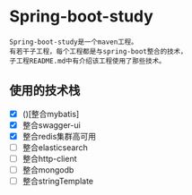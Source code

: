 # Spring-boot-study

```
Spring-boot-study是一个maven工程。
有若干子工程，每个工程都是与spring-boot整合的技术，
子工程README.md中有介绍该工程使用了那些技术。
```
## 使用的技术栈
- [x] ()[整合mybatis]
- [x] 整合swagger-ui
- [x] 整合redis集群高可用
- [ ] 整合elasticsearch
- [ ] 整合http-client
- [ ] 整合mongodb
- [ ] 整合stringTemplate
